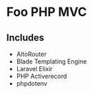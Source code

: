 # Foo PHP MVC

## Includes
* AltoRouter
* Blade Templating Engine
* Laravel Elixir
* PHP Activerecord
* phpdotenv
